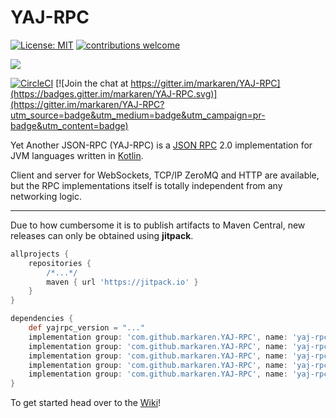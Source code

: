 # YAJ-RPC

[![License: MIT](https://img.shields.io/badge/License-MIT-yellow.svg)](https://opensource.org/licenses/MIT)
[![contributions welcome](https://img.shields.io/badge/contributions-welcome-brightgreen.svg?style=flat)](https://github.com/markaren/YAJ-RPC/issues)

[![](https://jitpack.io/v/markaren/YAJ-RPC.svg)](https://jitpack.io/#markaren/YAJ-RPC)


[![CircleCI](https://circleci.com/gh/markaren/YAJ-RPC/tree/master.svg?style=svg)](https://circleci.com/gh/markaren/YAJ-RPC/tree/master) [![Join the chat at https://gitter.im/markaren/YAJ-RPC](https://badges.gitter.im/markaren/YAJ-RPC.svg)](https://gitter.im/markaren/YAJ-RPC?utm_source=badge&utm_medium=badge&utm_campaign=pr-badge&utm_content=badge)

Yet Another JSON-RPC (YAJ-RPC) is a [JSON RPC](https://www.jsonrpc.org/specification) 2.0 implementation for JVM languages written in [Kotlin](https://kotlinlang.org/).


Client and server for WebSockets, TCP/IP ZeroMQ and HTTP are available, 
but the RPC implementations itself is totally independent from any networking logic.

---

Due to how cumbersome it is to publish artifacts to Maven Central, new releases can only be obtained using __jitpack__.


```groovy
allprojects {
    repositories {
        /*...*/
        maven { url 'https://jitpack.io' }
    }
}

dependencies {
    def yajrpc_version = "..."
    implementation group: 'com.github.markaren.YAJ-RPC', name: 'yaj-rpc', version: yajrpc_version
    implementation group: 'com.github.markaren.YAJ-RPC', name: 'yaj-rpc-ws', version: yajrpc_version
    implementation group: 'com.github.markaren.YAJ-RPC', name: 'yaj-rpc-tcp', version: yajrpc_version
    implementation group: 'com.github.markaren.YAJ-RPC', name: 'yaj-rpc-zmq', version: yajrpc_version
    implementation group: 'com.github.markaren.YAJ-RPC', name: 'yaj-rpc-http', version: yajrpc_version
}
```

To get started head over to the [Wiki](https://github.com/markaren/YAJ-RPC/wiki)!